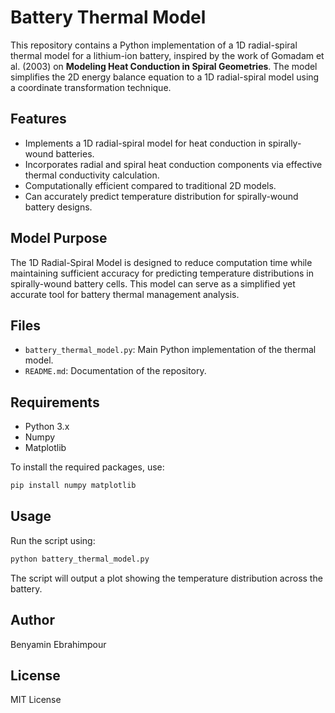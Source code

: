 
# Battery Thermal Model

This repository contains a Python implementation of a 1D radial-spiral thermal model for a lithium-ion battery, inspired by the work of Gomadam et al. (2003) on **Modeling Heat Conduction in Spiral Geometries**. The model simplifies the 2D energy balance equation to a 1D radial-spiral model using a coordinate transformation technique.

## Features
- Implements a 1D radial-spiral model for heat conduction in spirally-wound batteries.
- Incorporates radial and spiral heat conduction components via effective thermal conductivity calculation.
- Computationally efficient compared to traditional 2D models.
- Can accurately predict temperature distribution for spirally-wound battery designs.

## Model Purpose
The 1D Radial-Spiral Model is designed to reduce computation time while maintaining sufficient accuracy for predicting temperature distributions in spirally-wound battery cells. This model can serve as a simplified yet accurate tool for battery thermal management analysis.

## Files
- `battery_thermal_model.py`: Main Python implementation of the thermal model.
- `README.md`: Documentation of the repository.

## Requirements
- Python 3.x
- Numpy
- Matplotlib

To install the required packages, use:
```bash
pip install numpy matplotlib
```

## Usage
Run the script using:
```bash
python battery_thermal_model.py
```

The script will output a plot showing the temperature distribution across the battery.

## Author
Benyamin Ebrahimpour

## License
MIT License
